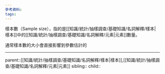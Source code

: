 ```yaml
---
參考資料:
tags:
---
```

樣本數（Sample size），指的是[[知識/統計/抽樣調查/基礎知識/名詞解釋/樣本|樣本]]中的[[知識/統計/抽樣調查/基礎知識/名詞解釋/元素|元素]]數量。

通常樣本數的大小會直接影響到參數估計的
- - -
parent::[[知識/統計/抽樣調查/基礎知識/名詞解釋/樣本|樣本]],[[知識/統計/抽樣調查/基礎知識/名詞解釋/元素|元素]]
sibling::
child::